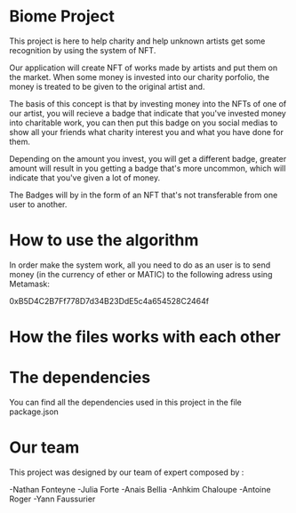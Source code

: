 # Biome Project

This project is here to help charity and help unknown artists get some recognition by using the system of NFT.

Our application will create NFT of works made by artists and put them on the market. When some money is invested into our charity porfolio, the money is treated to be given to the original artist and.

The basis of this concept is that by investing money into the NFTs of one of our artist, you will recieve a badge that indicate that you've invested money into charitable work, you can then put this badge on you social medias to show all your friends what charity interest you and what you have done for them.

Depending on the amount you invest, you will get a different badge, greater amount will result in you getting a badge that's more uncommon, which will indicate that you've given a lot of money.

The Badges will by in the form of an NFT that's not transferable from one user to another.

# How to use the algorithm

In order make the system work, all you need to do as an user is to send money (in the currency of ether or MATIC) to the following adress using Metamask: 

0xB5D4C2B7Ff778D7d34B23DdE5c4a654528C2464f


# How the files works with each other 




# The dependencies

You can find all the dependencies used in this project in the file package.json


# Our team

This project was designed by our team of expert composed by : 

-Nathan Fonteyne
-Julia Forte
-Anais Bellia
-Anhkim Chaloupe
-Antoine Roger
-Yann Faussurier
